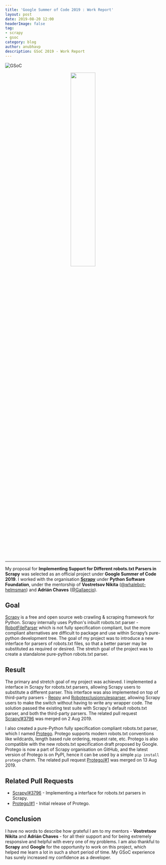 ```yaml
---
title: 'Google Summer of Code 2019 : Work Report'
layout: post
date: 2019-08-20 12:00
headerImage: false
tag:
- scrapy
- gsoc
category: blog
author: anubhavp
description: GSoC 2019 - Work Report
---
```


![GSoC](https://developers.google.com/open-source/gsoc/resources/downloads/GSoC-logo-horizontal.svg)

<center>
<img src="https://miro.medium.com/max/1200/1*YJNS0JVl7RsVDTmORGZ6xA.png" width="40%"/>
</center>

---

My proposal for **Implementing Support for Different robots.txt Parsers in Scrapy** was selected as an official project under **Google Summer of Code 2019**. I worked with the organisation **[Scrapy](https://github.com/scrapy/scrapy)** under **Python Software Foundation**, under the mentorship of **Vostretsov Nikita** ([@whalebot-helmsman](https://github.com/whalebot-helmsman)) and **Adrián Chaves** ([@Gallaecio](https://github.com/Gallaecio)).

## Goal

[Scrapy](https://github.com/scrapy/scrapy) is a free and open source web crawling & scraping framework for Python. Scrapy internally uses Python's inbuilt robots.txt parser - [RobotFileParser](https://docs.python.org/3/library/urllib.robotparser.html) which is not fully specification compliant, but the more compliant alternatives are difficult to package and use within Scrapy’s pure-python development tree. The goal of my project was to introduce a new interface for parsers of robots.txt files, so that a better parser may be substituted as required or desired. The stretch goal of the project was to create a standalone pure-python robots.txt parser.

## Result

The primary and stretch goal of my project was achieved. I implemented a interface in Scrapy for robots.txt parsers, allowing Scrapy users to substitute a different parser. This interface was also implemented on top of third-party parsers - [Reppy](https://github.com/seomoz/reppy) and [Robotexclusionrulesparser](http://nikitathespider.com/python/rerp/), allowing Scrapy users to make the switch without having to write any wrapper code. The solution passed the existing test suite with Scrapy's default robots.txt parser, and both the third-party parsers. The related pull request [Scrapy/#3796](https://github.com/scrapy/scrapy/pull/3796) was merged on 2 Aug 2019.

I also created a pure-Python fully specification compliant robots.txt parser, which I named [Protego](https://github.com/scrapy/protego). Protego supports modern robots.txt conventions like wildcards, length based rule ordering, request rate, etc. Protego is also compatible with the new robots.txt specification draft proposed by Google. Protego is now a part of Scrapy organisation on GitHub, and the latest version of Protego is on PyPI, hence it can be used by a simple ``pip install protego`` charm. The related pull request [Protego/#1](https://github.com/scrapy/protego/pull/1) was merged on 13 Aug 2019.

## Related Pull Requests

  * [Scrapy/#3796](https://github.com/scrapy/scrapy/pull/3796) - Implementing a interface for robots.txt parsers in Scrapy.
  * [Protego/#1](https://github.com/scrapy/protego/pull/1) - Initial release of Protego.

## Conclusion

I have no words to describe how grateful I am to my mentors - **Vostretsov Nikita** and **Adrián Chaves** - for all their support and for being extremely responsive and helpful with every one of my problems. I am also thankful to **Scrapy** and **Google** for the opportunity to work on this project, which helped me learn a lot in such a short period of time. My GSoC experience has surely increased my confidence as a developer. 
